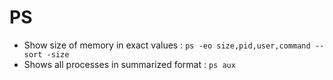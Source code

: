 # PS

- Show size of memory in exact values : `ps -eo size,pid,user,command --sort -size`
- Shows all processes in summarized format : `ps aux`